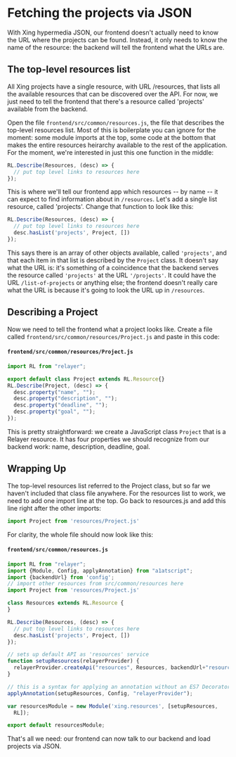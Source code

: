 # Fetching the projects via JSON

With Xing hypermedia JSON, our frontend doesn't actually need to know the URL where the projects can be found. Instead, it only needs to know the name of the resource: the backend will tell the frontend what the URLs are.

## The top-level resources list

All Xing projects have a single resource, with URL /resources, that lists all the available resources that can be discovered over the API.  For now, we just need to tell the frontend that there's a resource called 'projects' available from the backend.

Open the file `frontend/src/common/resources.js`, the file that describes the top-level resources list.  Most of this is boilerplate you can ignore for the moment:  some module imports at the top, some code at the bottom that makes the entire resources heirarchy available to the rest of the application.  For the moment, we're interested in just this one function in the middle:

```javascript
RL.Describe(Resources, (desc) => {
  // put top level links to resources here
});
```

This is where we'll tell our frontend app which resources -- by name -- it can expect to find information about in `/resources`.  Let's add a single list resource, called 'projects'.  Change that function to look like this:

```javascript
RL.Describe(Resources, (desc) => {
  // put top level links to resources here
  desc.hasList('projects', Project, [])
});
```

This says there is an array of other objects available, called `'projects'`, and that each item in that list is described by the `Project` class.  It doesn't say what the URL is: it's something of a coincidence that the backend serves the resource called `'projects'` at the URL `'/projects'`.  It could have the URL `/list-of-projects` or anything else; the frontend doesn't really care what the URL is because it's going to look the URL up in `/resources`.   

## Describing a Project

Now we need to tell the frontend what a project looks like.  Create a file called `frontend/src/common/resources/Project.js` and paste in this code:

#### `frontend/src/common/resources/Project.js`

```javascript
import RL from "relayer";

export default class Project extends RL.Resource{}
RL.Describe(Project, (desc) => {
  desc.property("name", "");
  desc.property("description", "");
  desc.property("deadline", "");
  desc.property("goal", "");
});
```

This is pretty straightforward: we create a JavaScript class `Project` that is a Relayer resource. It has four properties we should recognize from our backend work: name, description, deadline, goal.  

## Wrapping Up

The top-level resources list referred to the Project class, but so far we haven't included that class file anywhere.  For the resources list to work, we need to add one import line at the top.  Go back to resources.js and add this line right after the other imports:

```javascript
import Project from 'resources/Project.js'
```

For clarity, the whole file should now look like this:

#### `frontend/src/common/resources.js`

```javascript
import RL from "relayer";
import {Module, Config, applyAnnotation} from "a1atscript";
import {backendUrl} from 'config';
// import other resources from src/common/resources here
import Project from 'resources/Project.js'

class Resources extends RL.Resource {
}

RL.Describe(Resources, (desc) => {
  // put top level links to resources here
  desc.hasList('projects', Project, [])
});

// sets up default API as 'resources' service
function setupResources(relayerProvider) {
  relayerProvider.createApi("resources", Resources, backendUrl+"resources")
}

// this is a syntax for applying an annotation without an ES7 Decorator
applyAnnotation(setupResources, Config, "relayerProvider");

var resourcesModule = new Module('xing.resources', [setupResources,
  RL]);

export default resourcesModule;
```

That's all we need: our frontend can now talk to our backend and load projects via JSON.



